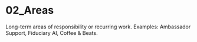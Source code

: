 # 02_Areas

Long-term areas of responsibility or recurring work.
Examples: Ambassador Support, Fiduciary AI, Coffee & Beats.

